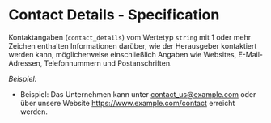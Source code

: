 # Contact Details - Specification

Kontaktangaben (`contact_details`) vom Wertetyp `string` mit 1 oder mehr Zeichen enthalten Informationen darüber, wie der Herausgeber kontaktiert werden kann, möglicherweise einschließlich Angaben wie Websites, E-Mail-Adressen, Telefonnummern und Postanschriften.

*Beispiel:*

* Beispiel: Das Unternehmen kann unter contact_us@example.com oder über unsere Website https://www.example.com/contact erreicht werden.